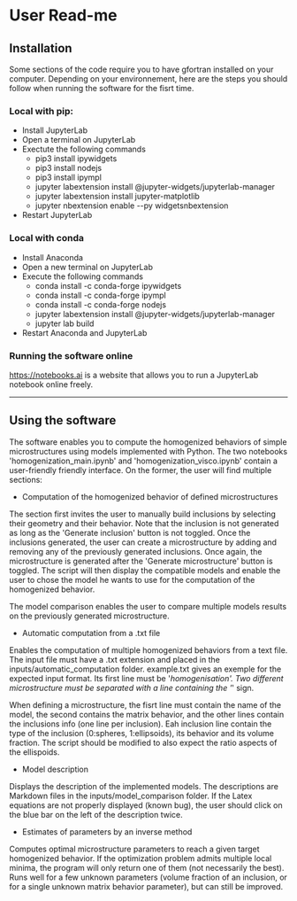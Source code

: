 # User Read-me

## Installation
Some sections of the code require you to have gfortran installed on your computer. Depending on your environnement, here are the steps you should follow when running the software for the fisrt time.

### Local with pip:
- Install JupyterLab
- Open a terminal on JupyterLab
- Exectute the following commands
    - pip3 install ipywidgets
    - pip3 install nodejs
    - pip3 install ipympl
    - jupyter labextension install @jupyter-widgets/jupyterlab-manager
    - jupyter labextension install jupyter-matplotlib
    - jupyter nbextension enable --py widgetsnbextension
- Restart JupyterLab

### Local with conda
- Install Anaconda
- Open a new terminal on JupyterLab
- Execute the following commands
    - conda install -c conda-forge ipywidgets
    - conda install -c conda-forge ipympl
    - conda install -c conda-forge nodejs
    - jupyter labextension install @jupyter-widgets/jupyterlab-manager
    - jupyter lab build
- Restart Anaconda and JupyterLab

### Running the software online
https://notebooks.ai is a website that allows you to run a JupyterLab notebook online freely.

---
## Using the software

The software enables you to compute the homogenized behaviors of simple microstructures using models implemented with Python. The two notebooks 'homogenization_main.ipynb' and 'homogenization_visco.ipynb' contain a user-friendly friendly interface. On the former, the user will find multiple sections:

- Computation of the homogenized behavior of defined microstructures

The section first invites the user to manually build inclusions by selecting their geometry and their behavior. Note that the inclusion is not generated as long as the 'Generate inclusion' button is not toggled. Once the inclusions generated, the user can create a microstructure by adding and removing any of the previously generated inclusions. Once again, the microstructure is generated after the 'Generate microstructure' button is toggled. The script will then display the compatible models and enable the user to chose the model he wants to use for the computation of the homogenized behavior.

The model comparison enables the user to compare multiple models results on the previously generated microstructure. 

- Automatic computation from a .txt file

Enables the computation of multiple homogenized behaviors from a text file. The input file must have a .txt extension and placed in the inputs/automatic_computation folder. example.txt gives an exemple for the expected input format. Its first line must be '*homogenisation'. Two different microstructure must be separated with a line containing the '*' sign.

When defining a microstructure, the fisrt line must contain the name of the model, the second contains the matrix behavior, and the other lines contain the inclusions info (one line per inclusion). Eah inclusion line contain the type of the inclusion (0:spheres, 1:ellipsoids), its behavior and its volume fraction. The script should be modified to also expect the ratio aspects of the ellispoids.

- Model description

Displays the description of the implemented models. The descriptions are Markdown files in the inputs/model_comparison folder. If the Latex equations are not properly displayed (known bug), the user should click on the blue bar on the left of the description twice.

- Estimates of parameters by an inverse method

Computes optimal microstructure parameters to reach a given target homogenized behavior. If the optimization problem admits multiple local minima, the program will only return one of them (not necessarily the best). Runs well for a few unknown parameters (volume fraction of an inclusion, or for a single unknown matrix behavior parameter), but can still be improved.

